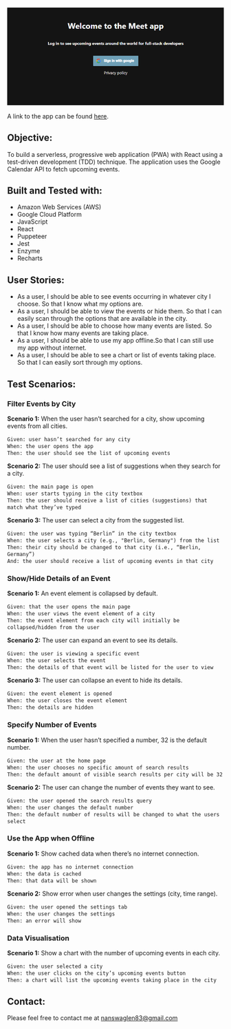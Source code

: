 
![welcomescreen](public/welcomescreen.png)

A link to the app can be found [here](https://rswager83.github.io/meet_/).

## Objective: 
To build a serverless, progressive web application (PWA) with React using a
test-driven development (TDD) technique. The application uses the Google
Calendar API to fetch upcoming events.

## Built and Tested with:
- Amazon Web Services (AWS)
- Google Cloud Platform
- JavaScript
- React
- Puppeteer
- Jest
- Enzyme
- Recharts

## User Stories:

* As a user, I should be able to see events occurring in whatever city I choose. So that I know what my options are.<br>
* As a user, I should be able to view the events or hide them. So that I can easily scan through the options that are available in the city.<br>
* As a user, I should be able to choose how many events are listed. So that I know how many events are taking place.
* As a user, I should be able to use my app offline.So that I can still use my app without internet.
* As a user, I should be able to see a chart or list of events taking place. So that I can easily sort through my options.

## Test Scenarios:

### Filter Events by City

**Scenario 1:** When the user hasn’t searched for a city, show upcoming events from all cities. 
```
Given: user hasn’t searched for any city
When: the user opens the app
Then: the user should see the list of upcoming events
```
**Scenario 2:** The user should see a list of suggestions when they search for a city. 
```
Given: the main page is open
When: user starts typing in the city textbox
Then: the user should receive a list of cities (suggestions) that match what they’ve typed
```
**Scenario 3:** The user can select a city from the suggested list. 
```
Given: the user was typing “Berlin” in the city textbox
When: the user selects a city (e.g., "Berlin, Germany") from the list
Then: their city should be changed to that city (i.e., “Berlin, Germany”) 
And: the user should receive a list of upcoming events in that city
```
### Show/Hide Details of an Event

**Scenario 1:**  An event element is collapsed by default.
```
Given: that the user opens the main page
When: the user views the event element of a city
Then: the event element from each city will initially be collapsed/hidden from the user
```
**Scenario 2:** The user can expand an event to see its details. 
```
Given: the user is viewing a specific event
When: the user selects the event 
Then: the details of that event will be listed for the user to view
```
**Scenario 3:** The user can collapse an event to hide its details. 
```
Given: the event element is opened
When: the user closes the event element
Then: the details are hidden
```
### Specify Number of Events

**Scenario 1:** When the user hasn’t specified a number, 32 is the default number.
```
Given: the user at the home page
When: the user chooses no specific amount of search results
Then: the default amount of visible search results per city will be 32
``` 
**Scenario 2:** The user can change the number of events they want to see. 
```
Given: the user opened the search results query
When: the user changes the default number
Then: the default number of results will be changed to what the users select
```
### Use the App when Offline

**Scenario 1:** Show cached data when there’s no internet connection. 
```
Given: the app has no internet connection
When: the data is cached
Then: that data will be shown
```
**Scenario 2:** Show error when user changes the settings (city, time range). 
```
Given: the user opened the settings tab
When: the user changes the settings 
Then: an error will show
```
### Data Visualisation

**Scenario 1:** Show a chart with the number of upcoming events in each city. 
```
Given: the user selected a city
When: the user clicks on the city’s upcoming events button
Then: a chart will list the upcoming events taking place in the city
```

## Contact:
Please feel free to contact me at nanswaglen83@gmail.com


